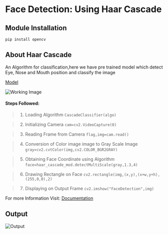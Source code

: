 
# Face Detection: Using Haar Cascade




## Module Installation
```pip install opencv```

## About Haar Cascade
An Algorithm for classification,here we have pre trained model which detect Eye, Nose and Mouth position and classify the image

[Model](https://github.com/opencv/opencv)

![Working Image](https://github.com/ictorv/OpenCV_Projects/blob/main/Face_Detection_using_Haar_Cascade/working.png)


#### Steps Followed:
> 1. Loading Algorithm 
```CascadeClassifier(algo)``` 

> 2. Initializing Camera
```cam=cv2.VideoCapture(0)```

> 3. Reading Frame from Camera
```flag,img=cam.read()```

> 4. Conversion of Color image image to Gray Scale Image
```gray=cv2.cvtColor(img,cv2.COLOR_BGR2GRAY)```

> 5. Obtaining Face Coordinate using Algorithm
```face=haar_cascade_mod.detectMultiScale(gray,1.3,4)```

> 6. Drawing Rectangle on Face
```cv2.rectangle(img,(x,y),(x+w,y+h),(255,0,0),2)```

> 7. Displaying on Output Frame
```cv2.imshow("FaceDetection",img)```

For more Information Visit:
[Documentation](https://docs.opencv.org/3.4/db/d28/tutorial_cascade_classifier.html)

## Output

![Output](https://github.com/ictorv/OpenCV_Projects/blob/main/Face_Detection_using_Haar_Cascade/output.png)



